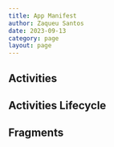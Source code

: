 ```yaml
---
title: App Manifest
author: Zaqueu Santos
date: 2023-09-13
category: page
layout: page
---
```


## Activities

## Activities Lifecycle

## Fragments
